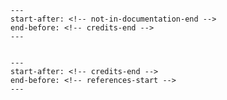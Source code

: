 ```{include} ../../README.md
---
start-after: <!-- not-in-documentation-end -->
end-before: <!-- credits-end -->
---
```

```{include} ../../AUTHORS.md
```

```{include} ../../README.md
---
start-after: <!-- credits-end -->
end-before: <!-- references-start -->
---
```
